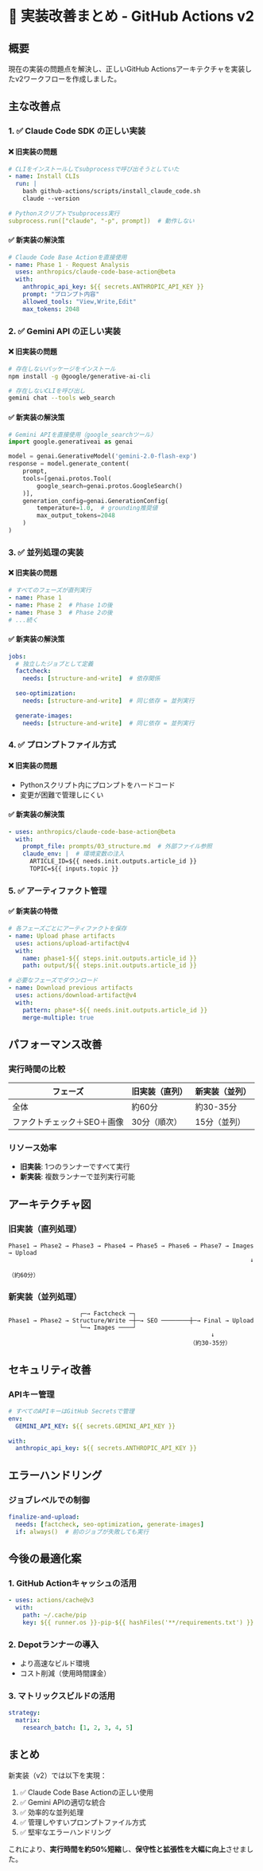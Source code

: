# 🚀 実装改善まとめ - GitHub Actions v2

## 概要
現在の実装の問題点を解決し、正しいGitHub Actionsアーキテクチャを実装したv2ワークフローを作成しました。

## 主な改善点

### 1. ✅ Claude Code SDK の正しい実装

#### ❌ 旧実装の問題
```yaml
# CLIをインストールしてsubprocessで呼び出そうとしていた
- name: Install CLIs
  run: |
    bash github-actions/scripts/install_claude_code.sh
    claude --version
    
# Pythonスクリプトでsubprocess実行
subprocess.run(["claude", "-p", prompt])  # 動作しない
```

#### ✅ 新実装の解決策
```yaml
# Claude Code Base Actionを直接使用
- name: Phase 1 - Request Analysis
  uses: anthropics/claude-code-base-action@beta
  with:
    anthropic_api_key: ${{ secrets.ANTHROPIC_API_KEY }}
    prompt: "プロンプト内容"
    allowed_tools: "View,Write,Edit"
    max_tokens: 2048
```

### 2. ✅ Gemini API の正しい実装

#### ❌ 旧実装の問題
```bash
# 存在しないパッケージをインストール
npm install -g @google/generative-ai-cli

# 存在しないCLIを呼び出し
gemini chat --tools web_search
```

#### ✅ 新実装の解決策
```python
# Gemini APIを直接使用（google_searchツール）
import google.generativeai as genai

model = genai.GenerativeModel('gemini-2.0-flash-exp')
response = model.generate_content(
    prompt,
    tools=[genai.protos.Tool(
        google_search=genai.protos.GoogleSearch()
    )],
    generation_config=genai.GenerationConfig(
        temperature=1.0,  # grounding推奨値
        max_output_tokens=2048
    )
)
```

### 3. ✅ 並列処理の実装

#### ❌ 旧実装の問題
```yaml
# すべてのフェーズが直列実行
- name: Phase 1
- name: Phase 2  # Phase 1の後
- name: Phase 3  # Phase 2の後
# ...続く
```

#### ✅ 新実装の解決策
```yaml
jobs:
  # 独立したジョブとして定義
  factcheck:
    needs: [structure-and-write]  # 依存関係
    
  seo-optimization:
    needs: [structure-and-write]  # 同じ依存 = 並列実行
    
  generate-images:
    needs: [structure-and-write]  # 同じ依存 = 並列実行
```

### 4. ✅ プロンプトファイル方式

#### ❌ 旧実装の問題
- Pythonスクリプト内にプロンプトをハードコード
- 変更が困難で管理しにくい

#### ✅ 新実装の解決策
```yaml
- uses: anthropics/claude-code-base-action@beta
  with:
    prompt_file: prompts/03_structure.md  # 外部ファイル参照
    claude_env: |  # 環境変数の注入
      ARTICLE_ID=${{ needs.init.outputs.article_id }}
      TOPIC=${{ inputs.topic }}
```

### 5. ✅ アーティファクト管理

#### ✅ 新実装の特徴
```yaml
# 各フェーズごとにアーティファクトを保存
- name: Upload phase artifacts
  uses: actions/upload-artifact@v4
  with:
    name: phase1-${{ steps.init.outputs.article_id }}
    path: output/${{ steps.init.outputs.article_id }}
    
# 必要なフェーズでダウンロード
- name: Download previous artifacts
  uses: actions/download-artifact@v4
  with:
    pattern: phase*-${{ needs.init.outputs.article_id }}
    merge-multiple: true
```

## パフォーマンス改善

### 実行時間の比較
| フェーズ | 旧実装（直列） | 新実装（並列） |
|---------|-------------|-------------|
| 全体 | 約60分 | 約30-35分 |
| ファクトチェック＋SEO＋画像 | 30分（順次） | 15分（並列） |

### リソース効率
- **旧実装**: 1つのランナーですべて実行
- **新実装**: 複数ランナーで並列実行可能

## アーキテクチャ図

### 旧実装（直列処理）
```
Phase1 → Phase2 → Phase3 → Phase4 → Phase5 → Phase6 → Phase7 → Images → Upload
                                                                    ↓
                                                              （約60分）
```

### 新実装（並列処理）
```
                    ┌─→ Factcheck ─┐
Phase1 → Phase2 → Structure/Write ─┼─→ SEO ────────┼─→ Final → Upload
                    └─→ Images ────┘
                                                         ↓
                                                   （約30-35分）
```

## セキュリティ改善

### APIキー管理
```yaml
# すべてのAPIキーはGitHub Secretsで管理
env:
  GEMINI_API_KEY: ${{ secrets.GEMINI_API_KEY }}
  
with:
  anthropic_api_key: ${{ secrets.ANTHROPIC_API_KEY }}
```

## エラーハンドリング

### ジョブレベルでの制御
```yaml
finalize-and-upload:
  needs: [factcheck, seo-optimization, generate-images]
  if: always()  # 前のジョブが失敗しても実行
```

## 今後の最適化案

### 1. GitHub Actionキャッシュの活用
```yaml
- uses: actions/cache@v3
  with:
    path: ~/.cache/pip
    key: ${{ runner.os }}-pip-${{ hashFiles('**/requirements.txt') }}
```

### 2. Depotランナーの導入
- より高速なビルド環境
- コスト削減（使用時間課金）

### 3. マトリックスビルドの活用
```yaml
strategy:
  matrix:
    research_batch: [1, 2, 3, 4, 5]
```

## まとめ

新実装（v2）では以下を実現：
1. ✅ Claude Code Base Actionの正しい使用
2. ✅ Gemini APIの適切な統合
3. ✅ 効率的な並列処理
4. ✅ 管理しやすいプロンプトファイル方式
5. ✅ 堅牢なエラーハンドリング

これにより、**実行時間を約50%短縮**し、**保守性と拡張性を大幅に向上**させました。